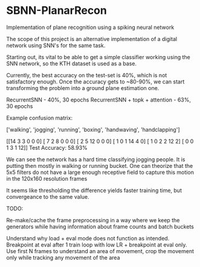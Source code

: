 # SBNN-PlanarRecon
Implementation of plane recognition using a spiking neural network

The scope of this project is an alternative implementation of a digital network using SNN's for the same task.

Starting out, its vital to be able to get a simple classifier working using the SNN network, so the KTH dataset is used as a base.

Currently, the best accuracy on the test-set is 40%, which is not satisfactory enough. Once the accuracy gets to ~80-90%, we can start transforming the problem into a ground plane estimation one.

RecurrentSNN - 40%, 30 epochs
RecurrentSNN + topk + attention - 63%, 30 epochs


Example confusion matrix:

['walking', 'jogging', 'running', 'boxing', 'handwaving', 'handclapping']

[[14  3  3  0  0  0]
 [ 7  2  8  0  0  0]
 [ 2  5 12  0  0  0]
 [ 1  0  1 14  4  0]
 [ 1  0  2  2 12  2]
 [ 0  0  1  3  1 12]]
Test Accuracy: 58.93%

We can see the network has a hard time classifying jogging people. It is putting then mostly in walking or running bucket.
One can theorize that the 5x5 filters do not have a large enough receptive field to capture this motion in the 120x160 resolution frames

It seems like thresholding the difference yields faster training time, but convergeance to the same value.

TODO:

Re-make/cache the frame preprocessing in a way where we keep the generators while having information about frame counts and batch buckets

Understand why load + eval mode does not function as intended.
Breakpoint at eval after 1 train loop with low LR + breakpoint at eval only.
Use first N frames to understand an area of movement, crop the movement only while tracking any movement of the area